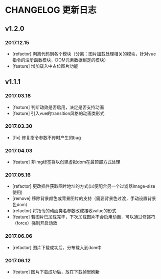 # CHANGELOG 更新日志


## v1.2.0
### 2017.12.15
- [refactor] 剥离代码到各个模块（分离：图片加载处理相关的模块，针对vue指令的注册函数模块，DOM元素数据绑定的模块）
- [feature] 增加载入中占位图片功能

## v1.1.1
### 2017.03.18
- [feature] 判断动效是否启用，决定是否支持动画
- [feature] 引入vue的transition风格的动画类形式

### 2017.03.30
- [fix] 修复指令参数不传时产生的bug

### 2017.04.03
- [feature] 非img标签将以创建虚拟dom在最顶部方式处理

### 2017.05.16
- [refactor] 更改插件获取图片地址的方式(以便配合另一个过滤器image-size使用)
- [remove] 移除背景颜色或背景图片的支持（需要背景色过渡，手动设置背景色dom）
- [refactor] 将指令的动画类名参数改成接收value的形式
- [feature] 若图片已加载完毕，下次加载图片不会启用动画，可以通过修饰符（force）强制开启动效

### 2017.06.06
- [refactor] 图片下载成功后，分布载入到dom中

### 2017.06.12
- [feature] 图片下载成功后，放在下载帧里刷新